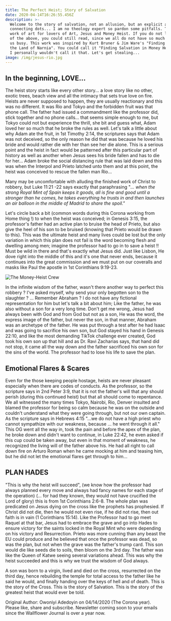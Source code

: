 ```yaml
---
title: The Perfect Heist; Story of Salvation
date: 2020-04-14T16:26:55.456Z
description: >-
  Welcome to the story of salvation, not an allusion, but an explicit attempt at
  connecting dots... I am no theology expert so pardon some pitfalls. This is a
  work of art for lovers of Art, Jesus and Money Heist. If you do not like any
  of the above, you could still read, since we all do not have so much to keep
  us busy. This work was inspired by Kurt Bruner & Jim Ware's "Finding God in
  the Land of Narnia". You could call it "Finding Salvation in Money Heist", but
  I personally wouldn't call it that. Let's get stealing...
image: /img/jesus-rio.jpg
---
```

## In the beginning, LOVE...

The heist story starts like every other story... a love story like no other, exotic trees, beach view and all the intimacy that sets true love on fire. Heists are never supposed to happen, they are usually reactionary and this was no different. It was Rio and Tokyo and the forbidden fruit was that phone call. The father had issued a commandment like the professor did, stick together and no phone calls... that seems simple enough to me, but Tokyo could not but experience the thrill, she bit and guess what, Adam loved her so much that he broke the rules as well. Let's talk a little about why Adam ate the fruit, in 1st Timothy 2:14, the scriptures says that Adam was not deceived, so the only reason he did that was because he loved his bride and would rather die with her than see her die alone. This is a serious point and the heist in fact would be patterned after this particular part of history as well as another when Jesus sees his bride fallen and has to die for her... Adam broke the social distancing rule that was laid down and this was when the Interpol and Prieto latched unto them and at this point, the heist was conceived to rescue the fallen man Rio...

Many may be uncomfortable with alluding the finished work of Christ to robbery, but Luke 11:21 -22 says exactly that paraphrasing "_... when the strong Royal Mint of Spain keeps it goods, all is fine and good until a stronger than he comes, he takes everything he trusts in and then launches an air balloon in the middle of Madrid to share the spoil."_

Let's circle back a bit  (common words during this Corona working from Home thing !) to when the heist was conceived; in Genesis 3:15, the professor's father had an active plan to bruise the head of Prieto, but also give the heel of his son to be bruised (knowing that Prieto would be drawn to this).  This was the ultimate heist and many lives could be lost but the only variation in which this plan does not fail is the word becoming flesh and dwelling among men; imagine the professor had to go in to save a heist !! Must be wild in there and that's exactly what Jesus did. Just like Lisbon, He dove right into the middle of this and it's one that never ends, because it continues into the great commission and we must put on our coveralls and masks like Paul the apostle in 1st Corinthians 9:19-23.

![The Money-Heist Crew](/img/money-heist.jpeg "Money-Heist Crew")

In the infinite wisdom of the father, wasn't there another way to perfect this robbery ? I've asked myself, why send your only begotten son to the slaughter ? ... Remember Abraham ? I do not have any fictional representation for him but let's talk a bit about him; Like the father, he was also without a son for a very long time. Don't get me wrong, Jesus had always been with God and from God but not as a son, He was the word, the express image of the father, but never the son, in that manner, Abraham was an archetype of the father. He was put through a test after he had Isaac and was going to sacrifice his own son, but God stayed his hand in Genesis 22:10, and like the most demanding TikTok challenge ever created, God took his own son up that hill and as Dr. Ravi Zacharias says, that hand did not stop, it came all the way down and the father sacrificed his own son for the sins of the world. The professor had to lose his life to save the plan.

## Emotional Flares & Scares

Even for the those keeping people hostage, heists are never pleasant especially when there are codes of conducts. As the professor, so the scripture says in 2nd Peter 3:9, that it is not the father's will that any should perish  (during this continued heist) but that all should come to repentance. We all witnessed the many times Tokyo, Nairobi, Rio, Denver insulted and blamed the professor for being so calm because he was on the outside and couldn't understand what they were going through, but not our own captain. As the scripture says in Hebrews 4:15 "...we do not have a high priest who cannot sympathize with our weakness, because ... he went through it all." This OG went all the way in, took the pain and before the apex of the plan, he broke down and didn't want to continue, in Luke 22:42, he even asked if this cup could be taken away, but even in that moment of weakness, he recognized the living will of the father above his. He had all right to call down fire on Arturo Roman when he came mocking at him and teasing him, but he did not let the emotional flares get through to him...

## PLAN HADES

"This is why the heist will succeed", (we know how the professor had always planned every move and always had fancy names for each stage of the operation) (... for had they known, they would not  have crucified the Lord of glory) this is from 1st Corinthians 2:6-8. The whole plan was predicated on Jesus dying on the cross like the prophets has prophesied. If Christ did not die, then he would not even rise, if he did not rise, then out faith is in vain (1 Corinthians 15:14). Like the Professor had to go meet Raquel at that bar, Jesus had to embrace the grave and go into Hades to ensure victory for the saints locked in the Royal Mint who were depending on his victory and Resurrection. Prieto was more cunning than any beast the EU could produce and he believed that once the professor was dead, so was the plan, but not when the grave was the father's trump card. This son would die like seeds die to soils, then bloom on the 3rd day. The father was like the Queen of Katwe seeing several variations ahead. This was why the heist succeeded and this is why we trust the wisdom of God always.

A son was born to a virgin, lived and died on the cross, resurrected on the third day, hence rebuilding the temple for total access to the father like he said he would, and finally handing over the keys of hell and of death. This is the story of the Cross. This is the story of Salvation. This is the story of the greatest heist that would ever be told.

Original Author: Owoniyi Adedoyin on 04/14/2020 (The Corona year). Please like, share and subscribe. Newsletter coming soon to your emails since the Wallflower Journal is over a year now.
